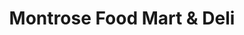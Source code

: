 ---
title: "Montrose Food Mart & Deli"
url: /chicago/montrose-food-mart-and-deli/
shop: supermarket
---